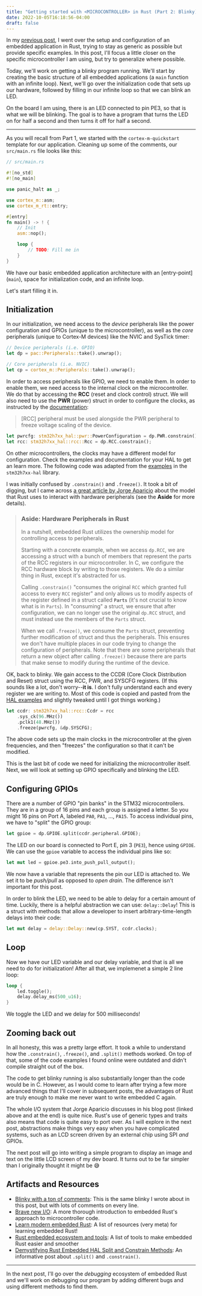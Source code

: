 ```yaml
---
title: "Getting started with <MICROCONTROLLER> in Rust (Part 2: Blinky)"
date: 2022-10-05T16:18:56-04:00
draft: false
---
```


In my [previous post], I went over the setup and configuration of an embedded
application in Rust, trying to stay as generic as possible but provide specific
examples. In this post, I'll focus a little closer on the specific
microcontroller I am using, but try to generalize where possible.

[previous post]: /posts/new-microcontroller-rust/new-microcontroller-rust/

Today, we'll work on getting a blinky program running. We'll start by creating
the basic structure of all embedded applications (a `main` function with an
infinite loop). Next, we'll go over the initialization code that sets up our
hardware, followed by filling in our infinite loop so that we can blink an LED.

On the board I am using, there is an LED connected to pin PE3, so that is what
we will be blinking. The goal is to have a program that turns the LED on for
half a second and then turns it off for half a second.

---

As you will recall from Part 1, we started with the `cortex-m-quickstart`
template for our application. Cleaning up some of the comments, our
`src/main.rs` file looks like this:

```rust
// src/main.rs

#![no_std]
#![no_main]

use panic_halt as _;

use cortex_m::asm;
use cortex_m_rt::entry;

#[entry]
fn main() -> ! {
    // Init
    asm::nop();

    loop {
        // TODO: Fill me in
    }
}
```

We have our basic embedded application architecture with an [entry-point] (`main`), space
for initialization code, and an infinite loop.

[entrypoint]: https://twitter.com/jackgreenb/status/1572328501692305418?s=20&t=Z4xmnQe7G4iwrupgeeD2Dg

Let's start filling it in.

## Initialization

In our initialization, we need access to the _device_ peripherals like the power
configuration and GPIOs (unique to the microcontroller), as well as the _core_
peripherals (unique to Cortex-M devices) like the NVIC and SysTick timer:

```rust
// Device peripherals (i.e. GPIO)
let dp = pac::Peripherals::take().unwrap();

// Core peripherals (i.e. NVIC)
let cp = cortex_m::Peripherals::take().unwrap();
```

In order to access peripherals like GPIO, we need to enable them. In order to
enable them, we need access to the internal clock on the microcontroller. We do
that by accessing the **RCC** (reset and clock control) struct. We will also
need to use the **PWR** (power) struct in order to configure the clocks, as
instructed by the [documentation]:

[documentation]: https://docs.rs/stm32h7xx-hal/latest/stm32h7xx_hal/rcc/index.html

> [RCC] peripheral must be used alongside the PWR peripheral to freeze voltage
> scaling of the device.

```rust
let pwrcfg: stm32h7xx_hal::pwr::PowerConfiguration = dp.PWR.constrain().freeze();
let rcc: stm32h7xx_hal::rcc::Rcc = dp.RCC.constrain();
```

On other microcontrollers, the clocks may have a different model for
configuration. Check the examples and documentation for your HAL to get an learn
more. The following code was adapted from the [examples] in the `stm32h7xx-hal`
library.

[examples]: https://github.com/stm32-rs/stm32h7xx-hal/tree/master/examples

I was initially confused by `.constrain()` and `.freeze()`. It took a bit of
digging, but I came across [a great article by Jorge Aparicio] about the model
that Rust uses to interact with hardware peripherals (see the **Aside** for more
details).

[a great article by Jorge Aparicio]: https://blog.japaric.io/brave-new-io/

> ### Aside: Hardware Peripherals in Rust
>
> In a nutshell, embedded Rust utilizes the ownership model for controlling
> access to peripherals.
>
> Starting with a concrete example, when we access `dp.RCC`, we are accessing a
> struct with a bunch of members that represent the parts of the RCC registers
> in our microcontroller. In C, we configure the RCC hardware block by writing
> to those registers. We do a similar thing in Rust, except it's abstracted for
> us.
>
> Calling `.constrain()` "consumes the original `RCC` which granted full
> access to every `RCC` register" and only allows us to modify aspects of the
> register defined in a struct called **`Parts`** (it's not crucial to know what
> is in `Parts`). In "consuming" a struct, we ensure that after configuration,
> we can no longer use the original `dp.RCC` struct, and must instead use the
> members of the `Parts` struct.
>
> When we call `.freeze()`, we consume the `Parts` struct, preventing further
> modification of struct and thus the peripherals. This ensures we don't have
> multiple places in our code trying to change the configuration of peripherals.
> Note that there are some peripherals that return a new object after calling
> `.freeze()` because there are parts that make sense to modify during the
> runtime of the device.

OK, back to blinky. We gain access to the CCDR (Core Clock Distribution and
Reset) struct using the RCC, PWR, and SYSCFG registers. (If this sounds like a
lot, don't worry--**it is**. I don't fully understand each and every register we
are writing to. Most of this code is copied and pasted from the [HAL examples]
and slightly tweaked until I got things working.)

[HAL examples]: https://github.com/stm32-rs/stm32h7xx-hal/tree/master/examples

```rust
let ccdr: stm32h7xx_hal::rcc::Ccdr = rcc
    .sys_ck(96.MHz())
    .pclk1(48.MHz())
    .freeze(pwrcfg, &dp.SYSCFG);
```

The above code sets up the main clocks in the microcontroller at the given
frequencies, and then "freezes" the configuration so that it can't be modified.

This is the last bit of code we need for initializing the microcontroller
itself. Next, we will look at setting up GPIO specifically and blinking the LED.

## Configuring GPIOs

There are a number of GPIO "pin banks" in the STM32 microcontrollers. They are
in a group of 16 pins and each group is assigned a letter. So you might 16 pins
on Port A, labeled `PA0`, `PA1`, ..., `PA15`. To access individual pins, we have
to "split" the GPIO group:

```rust
let gpioe = dp.GPIOE.split(ccdr.peripheral.GPIOE);
```

The LED on our board is connected to Port E, pin 3 (`PE3`), hence using `GPIOE`.
We can use the `gpioe` variable to access the individual pins like so:

```rust
let mut led = gpioe.pe3.into_push_pull_output();
```

We now have a variable that represents the pin our LED is attached to. We set it
to be _push/pull_ as opposed to _open drain_. The difference isn't important for
this post.

In order to blink the LED, we need to be able to delay for a certain amount of
time. Luckily, there is a helpful abstraction we can use: `delay::Delay`! This
is a struct with methods that allow a developer to insert arbitrary-time-length
delays into their code:

```rust
let mut delay = delay::Delay::new(cp.SYST, ccdr.clocks);
```

## Loop

Now we have our LED variable and our delay variable, and that is all we need to
do for initialization! After all that, we implemenet a simple 2 line loop:

```rust
loop {
    led.toggle();
    delay.delay_ms(500_u16);
}
```

We toggle the LED and we delay for 500 milliseconds!

## Zooming back out

In all honesty, this was a pretty large effort. It took a while to understand
how the `.constrain()`, `.freeze()`, and `.split()` methods worked. On top of
that, some of the code examples I found online were outdated and didn't compile
straight out of the box.

The code to get blinky running is also substantially longer than the code would
be in C. However, as I would come to learn after trying a few more advanced
things that I'll cover in subsequent posts, the advantages of Rust are truly
enough to make me never want to write embedded C again.

The whole I/O system that Jorge Aparicio discusses in his blog post (linked
above and at the end) is quite nice. Rust's use of generic types and traits also
means that code is quite easy to port over. As I will explore in the next post,
abstractions make things very easy when you have complicated systems, such as an
LCD screen driven by an external chip using SPI _and_ GPIOs.

The next post will go into writing a simple program to display an image and text
on the little LCD screen of my dev board. It turns out to be far simpler than I
originally thought it might be :sweat_smile:

## Artifacts and Resources

* [Blinky with a ton of comments]: This is the same blinky I wrote about in this
  post, but with lots of comments on every line.
* [Brave new I/O]: A more thorough introduction to embedded Rust's approach to
  microcontroller code.
* [Learn modern embedded Rust]: A list of resources (very meta) for learning
  embedded Rust!
* [Rust embedded ecosystem and tools]: A list of tools to make embedded Rust
  easier and smoother
* [Demystifying Rust Embedded HAL Split and Constrain Methods]: An informative
  post about `.split()` and `.constrain()`.

[Blinky with a ton of comments]: https://github.com/jack-greenberg/embedded-rust-isr/blob/main/blinky/src/main.rs
[Brave new I/O]: https://blog.japaric.io/brave-new-io/
[Learn modern embedded Rust]: https://github.com/joaocarvalhoopen/How_to_learn_modern_Rust#embedded-rust
[Rust embedded ecosystem and tools]: https://www.anyleaf.org/blog/rust-embedded-ecosystem-and-tools
[WeAct Studio Dev Board]: https://www.adafruit.com/product/5032
[Demystifying Rust Embedded HAL Split and Constrain Methods]: https://dev.to/apollolabsbin/demystifying-rust-embedded-hal-split-and-constrain-methods-591e

---

In the next post, I'll go over the *debugging* ecosystem of embedded Rust and
we'll work on debugging our program by adding different bugs and using different
methods to find them.
